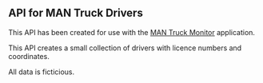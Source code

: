 ## API for MAN Truck Drivers

This API has been created for use with the [MAN Truck Monitor](https://github.com/cjbrunnen/google-maps-truck-monitor) application.

This API creates a small collection of drivers with licence numbers and coordinates.

All data is ficticious. 
